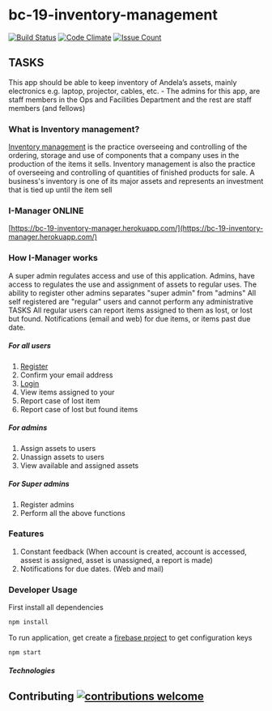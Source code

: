 # bc-19-inventory-management

[![Build Status](https://travis-ci.org/ajudensi/bc-19-inventory-management.svg?branch=master)](https://travis-ci.org/ajudensi/bc-19-inventory-management)
[![Code Climate](https://codeclimate.com/github/ajudensi/bc-19-inventory-management/badges/gpa.svg)](https://codeclimate.com/github/ajudensi/bc-19-inventory-management)
[![Issue Count](https://codeclimate.com/github/ajudensi/bc-19-inventory-management/badges/issue_count.svg)](https://codeclimate.com/github/ajudensi/bc-19-inventory-management)

## TASKS
This app should be able to keep inventory of Andela’s assets, mainly electronics e.g. laptop, projector, cables, etc. - The admins for this app, are staff members in the Ops and Facilities Department and the rest are staff members (and fellows)

### What is Inventory management?
[Inventory management](http://www.investopedia.com/terms/i/inventory-management.asp#ixzz4ZaIpXMFu) is the practice overseeing and controlling of the ordering, storage and use of components that a company uses in the production of the items it sells. Inventory management is also the practice of overseeing and controlling of quantities of finished products for sale. A business's inventory is one of its major assets and represents an investment that is tied up until the item sell

### I-Manager ONLINE
[https://bc-19-inventory-manager.herokuapp.com/](https://bc-19-inventory-manager.herokuapp.com/)

### How I-Manager works
A super admin regulates access and use of this application.
Admins, have access to regulates the use and assignment of assets to regular uses.
The ability to register other admins separates "super admin" from "admins"
All self registered are "regular" users and cannot perform any administrative TASKS
All regular users can report items assigned to them as lost, or lost but found.
Notifications (email and web) for due items, or items past due date.

##### For all users
1. [Register](https://bc-19-inventory-manager.herokuapp.com/register)
2. Confirm your email address
3. [Login](https://bc-19-inventory-manager.herokuapp.com/login)
4. View items assigned to your
5. Report case of lost item
6. Report case of lost but found items

##### For admins
1. Assign assets to users
2. Unassign assets to users
3. View available and assigned assets

##### For Super admins
1. Register admins
2. Perform all the above functions

### Features
1. Constant feedback (When account is created, account is accessed, assest is assigned, asset is unassigned, a report is made)
2. Notifications for due dates. (Web and mail)

### Developer Usage
First install all dependencies

```javascript
npm install
```
To run application, get create a [firebase project](https://console.firebase.google.com/) to get configuration keys
```javascript
npm start
```

##### Technologies

## Contributing [![contributions welcome](https://img.shields.io/badge/contributions-welcome-brightgreen.svg?style=flat)](https://github.com/ajudensi/bc-19-inventory-management/issues)
